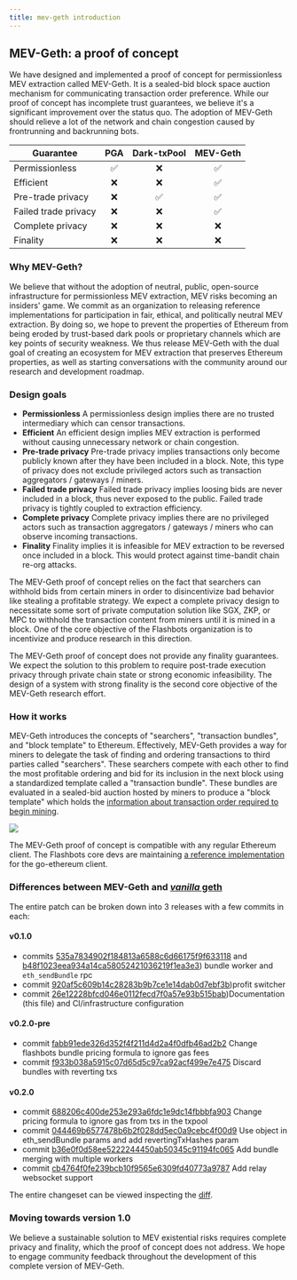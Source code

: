 ```yaml
---
title: mev-geth introduction
---
```


## MEV-Geth: a proof of concept

We have designed and implemented a proof of concept for permissionless MEV extraction called MEV-Geth. It is a sealed-bid block space auction mechanism for communicating transaction order preference. While our proof of concept has incomplete trust guarantees, we believe it's a significant improvement over the status quo. The adoption of MEV-Geth should relieve a lot of the network and chain congestion caused by frontrunning and backrunning bots.

| Guarantee            | PGA | Dark-txPool | MEV-Geth |
| -------------------- | :-: | :---------: | :------: |
| Permissionless       | ✅  |     ❌      |    ✅    |
| Efficient            | ❌  |     ❌      |    ✅    |
| Pre-trade privacy    | ❌  |     ✅      |    ✅    |
| Failed trade privacy | ❌  |     ❌      |    ✅    |
| Complete privacy     | ❌  |     ❌      |    ❌    |
| Finality             | ❌  |     ❌      |    ❌    |

### Why MEV-Geth?

We believe that without the adoption of neutral, public, open-source infrastructure for permissionless MEV extraction, MEV risks becoming an insiders' game. We commit as an organization to releasing reference implementations for participation in fair, ethical, and politically neutral MEV extraction. By doing so, we hope to prevent the properties of Ethereum from being eroded by trust-based dark pools or proprietary channels which are key points of security weakness. We thus release MEV-Geth with the dual goal of creating an ecosystem for MEV extraction that preserves Ethereum properties, as well as starting conversations with the community around our research and development roadmap.

### Design goals

- **Permissionless**
  A permissionless design implies there are no trusted intermediary which can censor transactions.
- **Efficient**
  An efficient design implies MEV extraction is performed without causing unnecessary network or chain congestion.
- **Pre-trade privacy**
  Pre-trade privacy implies transactions only become publicly known after they have been included in a block. Note, this type of privacy does not exclude privileged actors such as transaction aggregators / gateways / miners.
- **Failed trade privacy**
  Failed trade privacy implies loosing bids are never included in a block, thus never exposed to the public. Failed trade privacy is tightly coupled to extraction efficiency.
- **Complete privacy**
  Complete privacy implies there are no privileged actors such as transaction aggregators / gateways / miners who can observe incoming transactions.
- **Finality**
  Finality implies it is infeasible for MEV extraction to be reversed once included in a block. This would protect against time-bandit chain re-org attacks.

The MEV-Geth proof of concept relies on the fact that searchers can withhold bids from certain miners in order to disincentivize bad behavior like stealing a profitable strategy. We expect a complete privacy design to necessitate some sort of private computation solution like SGX, ZKP, or MPC to withhold the transaction content from miners until it is mined in a block. One of the core objective of the Flashbots organization is to incentivize and produce research in this direction.

The MEV-Geth proof of concept does not provide any finality guarantees. We expect the solution to this problem to require post-trade execution privacy through private chain state or strong economic infeasibility. The design of a system with strong finality is the second core objective of the MEV-Geth research effort.

### How it works

MEV-Geth introduces the concepts of "searchers", "transaction bundles", and "block template" to Ethereum. Effectively, MEV-Geth provides a way for miners to delegate the task of finding and ordering transactions to third parties called "searchers". These searchers compete with each other to find the most profitable ordering and bid for its inclusion in the next block using a standardized template called a "transaction bundle". These bundles are evaluated in a sealed-bid auction hosted by miners to produce a "block template" which holds the [information about transaction order required to begin mining](https://ethereum.stackexchange.com/questions/268/ethereum-block-architecture).

![](https://hackmd.io/_uploads/B1fWz7rcD.png)

The MEV-Geth proof of concept is compatible with any regular Ethereum client. The Flashbots core devs are maintaining [a reference implementation](https://github.com/flashbots/mev-geth) for the go-ethereum client.

### Differences between MEV-Geth and [_vanilla_ geth](https://github.com/ethereum/go-ethereum)

The entire patch can be broken down into 3 releases with a few commits in each:

#### v0.1.0

- commits [535a7834902f184813a6588c6d66175f9f633118](https://github.com/flashbots/mev-geth/commit/535a7834902f184813a6588c6d66175f9f633118) and [b48f1023eea934a14ca58052421036219f1ea3e3](https://github.com/flashbots/mev-geth/commit/b48f1023eea934a14ca58052421036219f1ea3e3)) bundle worker and `eth_sendBundle` rpc
- commit [920af5c609b14c28283b9b7ce1e14dab0d7ebf3b](https://github.com/flashbots/mev-geth/commit/920af5c609b14c28283b9b7ce1e14dab0d7ebf3b))profit switcher
- commit [26e12228bfcd046e0112fecd7f0a57e93b515bab](https://github.com/flashbots/mev-geth/commit/26e12228bfcd046e0112fecd7f0a57e93b515bab))Documentation (this file) and CI/infrastructure configuration

#### v0.2.0-pre

- commit [fabb91ede326d352f4f211d4d2a4f0dfb46ad2b2](https://github.com/flashbots/mev-geth/commit/fabb91ede326d352f4f211d4d2a4f0dfb46ad2b2) Change flashbots bundle pricing formula to ignore gas fees
- commit [f933b038a5915c07d65d5c97ca92acf499e7e475](https://github.com/flashbots/mev-geth/commit/f933b038a5915c07d65d5c97ca92acf499e7e475) Discard bundles with reverting txs

#### v0.2.0

- commit [688206c400de253e293a6fdc1e9dc14fbbbfa903](https://github.com/flashbots/mev-geth/commit/688206c400de253e293a6fdc1e9dc14fbbbfa903) Change pricing formula to ignore gas from txs in the txpool
- commit [044469b6577478b6b2f028dd5ec0a9cebc4f00d9](https://github.com/flashbots/mev-geth/commit/044469b6577478b6b2f028dd5ec0a9cebc4f00d9) Use object in eth_sendBundle params and add revertingTxHashes param
- commit [b36e0f0d58ee5222244450ab50345c91194fc065](https://github.com/flashbots/mev-geth/commit/b36e0f0d58ee5222244450ab50345c91194fc065) Add bundle merging with multiple workers
- commit [cb4764f0fe239bcb10f9565e6309fd40773a9787](https://github.com/flashbots/mev-geth/commit/cb4764f0fe239bcb10f9565e6309fd40773a9787) Add relay websocket support

The entire changeset can be viewed inspecting the [diff](https://github.com/ethereum/go-ethereum/compare/master...flashbots:master).

### Moving towards version 1.0

We believe a sustainable solution to MEV existential risks requires complete privacy and finality, which the proof of concept does not address. We hope to engage community feedback throughout the development of this complete version of MEV-Geth.
